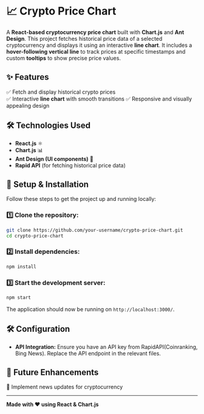 # 📈 Crypto Price Chart

A **React-based cryptocurrency price chart** built with **Chart.js** and **Ant Design**. This project fetches historical price data of a selected cryptocurrency and displays it using an interactive **line chart**. It includes a **hover-following vertical line** to track prices at specific timestamps and custom **tooltips** to show precise price values.

## ✨ Features

✅ Fetch and display historical crypto prices  
✅ Interactive **line chart** with smooth transitions
✅ Responsive and visually appealing design

## 🛠️ Technologies Used

- **React.js** ⚛️
- **Chart.js** 📊
- **Ant Design (UI components)** 🎨
- **Rapid API** (for fetching historical price data)

## 🚀 Setup & Installation

Follow these steps to get the project up and running locally:

### 1️⃣ Clone the repository:

```bash
git clone https://github.com/your-username/crypto-price-chart.git
cd crypto-price-chart
```

### 2️⃣ Install dependencies:

```bash
npm install
```

### 3️⃣ Start the development server:

```bash
npm start
```

The application should now be running on `http://localhost:3000/`.

## 🛠️ Configuration

- **API Integration:** Ensure you have an API key from RapidAPI(Coinranking, Bing News). Replace the API endpoint in the relevant files.

## 📌 Future Enhancements

🔹 Implement news updates for cryptocurrency

---

**Made with ❤️ using React & Chart.js**
